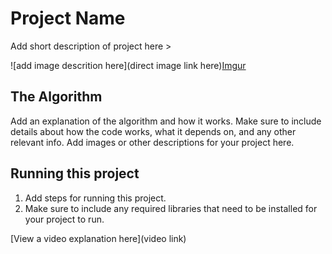 # Project Name

 Add short description of project here > 

![add image descrition here](direct image link here)[Imgur](https://i.imgur.com/bN7oRUV.png)

## The Algorithm

Add an explanation of the algorithm and how it works. Make sure to include details about how the code works, what it depends on, and any other relevant info. Add images or other descriptions for your project here. 

## Running this project

1. Add steps for running this project.
2. Make sure to include any required libraries that need to be installed for your project to run.

[View a video explanation here](video link)
